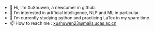 - 👋 Hi, I’m XuShuwen, a newcomer in github.
- 👀 I’m interested in artificial intelligence, NLP and ML in particular.
- 🌱 I’m currently studying python and practicing LaTex in my spare time.
- 📫 How to reach me : xushuwen23@mails.ucas.ac.cn

<!---
XuShuwenn/XuShuwenn is a ✨ special ✨ repository because its `README.md` (this file) appears on your GitHub profile.
You can click the Preview link to take a look at your changes.
--->
